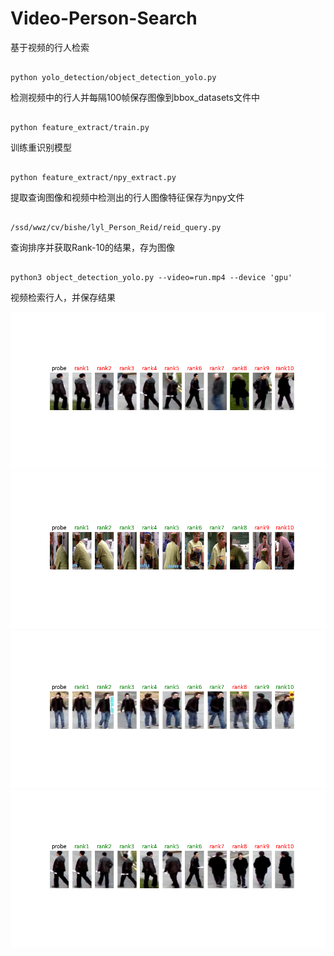 # Video-Person-Search
基于视频的行人检索

```

python yolo_detection/object_detection_yolo.py

```
检测视频中的行人并每隔100帧保存图像到bbox_datasets文件中


```

python feature_extract/train.py

```
训练重识别模型

```

python feature_extract/npy_extract.py

```
提取查询图像和视频中检测出的行人图像特征保存为npy文件


```

/ssd/wwz/cv/bishe/lyl_Person_Reid/reid_query.py

```

查询排序并获取Rank-10的结果，存为图像

```

python3 object_detection_yolo.py --video=run.mp4 --device 'gpu'

```
视频检索行人，并保存结果

![排序结果](https://github.com/amazingcodeLYL/Video-Person-Search/blob/master/0_ft10.png) ![排序结果](https://github.com/amazingcodeLYL/Video-Person-Search/blob/master/1_ft10.png) ![排序结果](https://github.com/amazingcodeLYL/Video-Person-Search/blob/master/4_ft10.png) ![排序结果](https://github.com/amazingcodeLYL/Video-Person-Search/blob/master/6_ft10.png)





